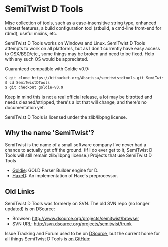 SemiTwist D Tools
=================

Misc collection of tools, such as a case-insensitive string type, enhanced unittest features, a build configuration tool (stbuild, a cmd-line front-end for rdmd), useful mixins, etc.

SemiTwist D Tools works on Windows and Linux. SemiTwist D Tools attempts to work on all platforms, but as I don't currently have easy access to OSX/BSD/etc., some things may be broken and need to be fixed. Help with any such OS would be appreciated.

Guaranteed compatible with Goldie v0.9:

```bash
$ git clone https://bitbucket.org/Abscissa/semitwistdtools.git SemiTwistDTools
$ cd SemiTwistDTools
$ git checkout goldie-v0.9
```

Keep in mind this is not a real official release, a lot may be bitrotted and needs cleaned/stripped, there's a lot that will change, and there's no documentation yet.

SemiTwist D Tools is licensed under the zlib/libpng license.

Why the name 'SemiTwist'?
-------------------------

SemiTwist is the name of a small software company I've never had a chance to actually get off the ground. (If I do ever get to it, SemiTwist D Tools will still remain zlib/libpng license.)
Projects that use SemiTwist D Tools

- [Goldie](http://semitwist.com/goldie/): GOLD Parser Builder engine for D.
- [HaxeD](http://www.dsource.org/projects/haxed): An implementation of Haxe's preprocessor. 

Old Links
---------

SemiTwist D Tools was formerly on SVN. The old SVN repo (no longer updated) is on DSource:

- Browser: http://www.dsource.org/projects/semitwist/browser
- SVN URL: http://svn.dsource.org/projects/semitwist/trunk

Issue Tracking and Forum used to be on [DSource](http://www.dsource.org), but the current home for all things SemiTwist D Tools is [on GitHub](https://github.com/Abscissa/SemiTwistDTools):

